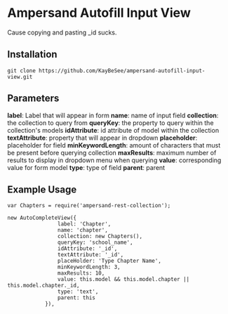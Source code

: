 # Ampersand Autofill Input View
Cause copying and pasting _id sucks.

## Installation
`git clone https://github.com/KayBeSee/ampersand-autofill-input-view.git`


## Parameters
**label**: Label that will appear in form
**name**: name of input field
**collection**: the collection to query from
**queryKey**: the property to query within the collection's models
**idAttribute**: id attribute of model within the collection
**textAttribute**: property that will appear in dropdown
**placeholder**: placeholder for field
**minKeywordLength**: amount of characters that must be present before querying collection
**maxResults**: maximum number of results to display in dropdown menu when querying
**value**: corresponding value for form model
**type**: type of field
**parent**: parent

## Example Usage
```
var Chapters = require('ampersand-rest-collection');

new AutoCompleteView({
                label: 'Chapter',
                name: 'chapter',
                collection: new Chapters(),
                queryKey: 'school_name',
                idAttribute: '_id',
                textAttribute: '_id',
                placeHolder: 'Type Chapter Name',
                minKeywordLength: 3,
                maxResults: 10,
                value: this.model && this.model.chapter || this.model.chapter._id,
                type: 'text',
                parent: this
            }),
```

[Kevin Mulcrone]: <http://KayBeSee.com>
